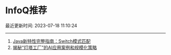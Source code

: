 # InfoQ推荐

最近更新时间: 2023-07-18 11:10:24

--- 
1. [Java新特性完整指南：Switch模式匹配](https://www.infoq.cn/article/iOAJIJop5bKQflD0lF9A) 
2. [揭秘“灯塔工厂”的AI应用案例和规模化策略](https://www.infoq.cn/article/1fSLGpl1K3OYX6AgLZ34) 
